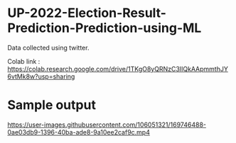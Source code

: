 # UP-2022-Election-Result-Prediction-Prediction-using-ML

Data collected using twitter.

Colab link : https://colab.research.google.com/drive/1TKgO8yQRNzC3IIQkAApmmthJY6vtMk8w?usp=sharing

# Sample output 


https://user-images.githubusercontent.com/106051321/169746488-0ae03db9-1396-40ba-ade8-9a10ee2caf9c.mp4

